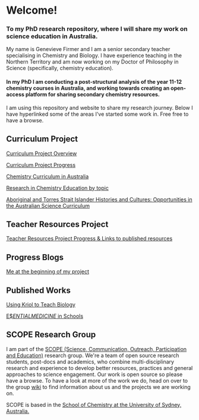 <h1>Welcome!</h1>

<h3>To my PhD research repository, where I will share my work on science education in Australia.</h3>

My name is Genevieve Firmer and I am a senior secondary teacher specialising in Chemistry and Biology. I have experience teaching in the Northern Territory and am now working on my Doctor of Philosophy in Science (specifically, chemistry education).

<h4>In my PhD I am conducting a post-structural analysis of the year 11-12 chemistry courses in Australia, and working towards creating an open-access platform for sharing secondary chemistry resources. </h4>

<p>I am using this repository and website to share my research journey. Below I have hyperlinked some of the areas I've started some work in. Free free to have a browse.</p>

<h2>Curriculum Project</h2>

[Curriculum Project Overview](https://github.com/GFirmer/Chemistry-teacher/blob/master/Curriculum%20Project%20Introduction.md)

[Curriculum Project Progress](https://github.com/GFirmer/Chemistry-teacher/projects/1)

[Chemistry Curriculum in Australia](https://gfirmer.github.io/Chemistry-teacher/Chemistry-curriculum)

[Research in Chemistry Education by topic](https://gfirmer.github.io/Chemistry-teacher/Research-by-topic)

[Aboriginal and Torres Strait Islander Histories and Cultures: Opportunities in the Australian Science Curriculum](https://gfirmer.github.io/Chemistry-teacher/ATSI-Science)

<h2>Teacher Resources Project</h2>

[Teacher Resources Project Progress & Links to published resources](https://github.com/GFirmer/Chemistry-teacher/projects/2)

<h2>Progress Blogs</h2>

[Me at the beginning of my project](https://github.com/alintheopen/SCOPE/issues/8)

<h2>Published Works</h2>

[Using Kriol to Teach Biology](https://github.com/GFirmer/Chemistry-teacher/blob/master/Kriol-Biology.md)

[E$$ENTIAL MEDICINE$ in Schools](https://github.com/alintheopen/SCOPE/issues/13)

<h2>SCOPE Research Group</h2>

I am part of the [SCOPE (Science, Communication, Outreach, Participation and Education)](https://github.com/alintheopen/SCOPE) research group. We're a team of open source research students, post-docs and academics, who combine multi-disciplinary research and experience to develop better resources, practices and general approaches to science engagement. Our work is open source so please have a browse. To have a look at more of the work we do, head on over to the group [wiki](https://github.com/alintheopen/SCOPE/wiki) to find information about us and the projects we are working on.

SCOPE is based in the [School of Chemistry at the University of Sydney, Australia.](https://www.sydney.edu.au/science/schools/school-of-chemistry.html)
